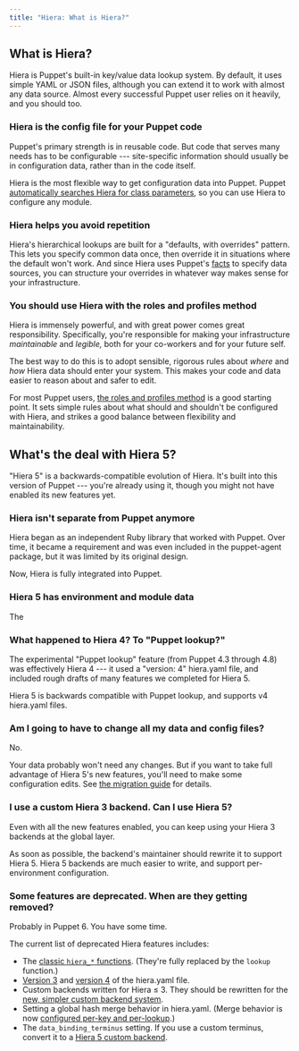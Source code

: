 ```yaml
---
title: "Hiera: What is Hiera?"
---
```



[auto_lookup]: todo
[facts]: todo
[roles_and_profiles]: todo
[the migration guide]: todo
[hiera_functions]: todo
[v3]: todo
[v4]: todo
[custom_backend]: todo
[merging]: todo

## What is Hiera?

Hiera is Puppet's built-in key/value data lookup system. By default, it uses simple YAML or JSON files, although you can extend it to work with almost any data source. Almost every successful Puppet user relies on it heavily, and you should too.

### Hiera is the config file for your Puppet code

Puppet's primary strength is in reusable code. But code that serves many needs has to be configurable --- site-specific information should usually be in configuration data, rather than in the code itself.

Hiera is the most flexible way to get configuration data into Puppet. Puppet [automatically searches Hiera for class parameters][auto_lookup], so you can use Hiera to configure any module.

### Hiera helps you avoid repetition

Hiera's hierarchical lookups are built for a "defaults, with overrides" pattern. This lets you specify common data once, then override it in situations where the default won't work. And since Hiera uses Puppet's [facts][] to specify data sources, you can structure your overrides in whatever way makes sense for your infrastructure.

### You should use Hiera with the roles and profiles method

Hiera is immensely powerful, and with great power comes great responsibility. Specifically, you're responsible for making your infrastructure _maintainable_ and _legible,_ both for your co-workers and for your future self.

The best way to do this is to adopt sensible, rigorous rules about _where_ and _how_ Hiera data should enter your system. This makes your code and data easier to reason about and safer to edit.

For most Puppet users, [the roles and profiles method][roles_and_profiles] is a good starting point. It sets simple rules about what should and shouldn't be configured with Hiera, and strikes a good balance between flexibility and maintainability.


## What's the deal with Hiera 5?

"Hiera 5" is a backwards-compatible evolution of Hiera. It's built into this version of Puppet --- you're already using it, though you might not have enabled its new features yet.

### Hiera isn't separate from Puppet anymore

Hiera began as an independent Ruby library that worked with Puppet. Over time, it became a requirement and was even included in the puppet-agent package, but it was limited by its original design.

Now, Hiera is fully integrated into Puppet.

### Hiera 5 has environment and module data

The

### What happened to Hiera 4? To "Puppet lookup?"

The experimental "Puppet lookup" feature (from Puppet 4.3 through 4.8) was effectively Hiera 4 --- it used a "version: 4" hiera.yaml file, and included rough drafts of many features we completed for Hiera 5.

Hiera 5 is backwards compatible with Puppet lookup, and supports v4 hiera.yaml files.

### Am I going to have to change all my data and config files?

No.

Your data probably won't need any changes. But if you want to take full advantage of Hiera 5's new features, you'll need to make some configuration edits. See [the migration guide][] for details.

### I use a custom Hiera 3 backend. Can I use Hiera 5?

Even with all the new features enabled, you can keep using your Hiera 3 backends at the global layer.

As soon as possible, the backend's maintainer should rewrite it to support Hiera 5. Hiera 5 backends are much easier to write, and support per-environment configuration.

### Some features are deprecated. When are they getting removed?

Probably in Puppet 6. You have some time.

The current list of deprecated Hiera features includes:

* The [classic `hiera_*` functions][hiera_functions]. (They're fully replaced by the `lookup` function.)
* [Version 3][v3] and [version 4][v4] of the hiera.yaml file.
* Custom backends written for Hiera ≤ 3. They should be rewritten for the [new, simpler custom backend system][custom_backend].
* Setting a global hash merge behavior in hiera.yaml. (Merge behavior is now [configured per-key and per-lookup][merging].)
* The `data_binding_terminus` setting. If you use a custom terminus, convert it to a [Hiera 5 custom backend][custom_backend].

